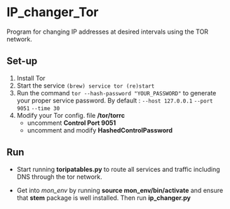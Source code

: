 # IP_changer_Tor
Program for changing IP addresses at desired intervals using the TOR network.

## Set-up

1. Install Tor
2. Start the service ```(brew) service tor (re)start```
3. Run the command ```tor --hash-password "YOUR_PASSWORD"``` to generate your proper service password. By default : ```--host 127.0.0.1``` ```--port 9051``` ```--time 30```
4. Modify your Tor config. file **/tor/torrc**
	- uncomment **Control Port 9051**
	- uncomment and modify **HashedControlPassword**

## Run

* Start running **toripatables.py** to route all services and traffic including DNS through the tor network.

* Get into *mon_env* by running **source mon_env/bin/activate** and ensure that **stem** package is well installed. Then run **ip_changer.py**
